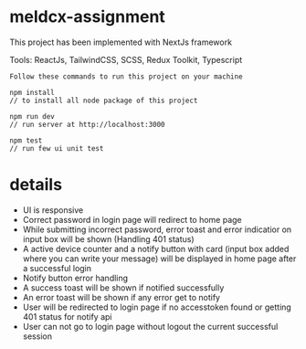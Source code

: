 # meldcx-assignment

This project has been implemented with NextJs framework

Tools: ReactJs, TailwindCSS, SCSS, Redux Toolkit, Typescript

```
Follow these commands to run this project on your machine

npm install
// to install all node package of this project

npm run dev
// run server at http://localhost:3000

npm test
// run few ui unit test
```

# details
* UI is responsive
* Correct password in login page will redirect to home page
* While submitting incorrect password, error toast and error indicatior on input box will be shown (Handling 401 status)
* A active device counter and a notify button with card (input box added where you can write your message) will be displayed in home page after a successful login
* Notify button error handling
* A success toast will be shown if notified successfully
* An error toast will be shown if any error get to notify
* User will be redirected to login page if no accesstoken found or getting 401 status for notify api
* User can not go to login page without logout the current successful session


